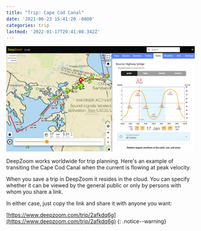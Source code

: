 ```yaml
---
title: "Trip: Cape Cod Canal"
date: '2021-06-23 15:41:20 -0800'
categories: trip
lastmod: '2022-01-17T20:41:08.342Z'
---
```



[![](/assets/images/cape-cod-canal.png)](https://www.deepzoom.com/trip/2afkdq6g)


DeepZoom works worldwide for trip planning.  Here's an example of transiting the Cape Cod Canal 
when the current is flowing at peak velocity.

When you save a trip in DeepZoom it resides in the cloud.  You can specify whether it can be viewed by the general public
or only by persons with whom you share a link.

In either case, just copy the link and share it with anyone you want:

[https://www.deepzoom.com/trip/2afkdq6g](https://www.deepzoom.com/trip/2afkdq6g)
{: .notice--warning}








